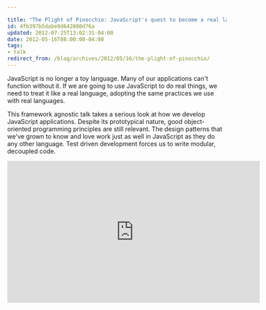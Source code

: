 ```yaml
---

title: "The Plight of Pinocchio: JavaScript's quest to become a real language"
id: 4fb397b5dabe9d642800d76a
updated: 2012-07-25T13:02:31-04:00
date: 2012-05-16T08:00:00-04:00
tags:
- talk
redirect_from: /blog/archives/2012/05/16/the-plight-of-pinocchio/
---
```


JavaScript is no longer a toy language. Many of our applications can't function without it. If we are going to use JavaScript to do real things, we need to treat it like a real language, adopting the same practices we use with real languages.

This framework agnostic talk takes a serious look at how we develop JavaScript applications. Despite its prototypical nature, good object-oriented programming principles are still relevant. The design patterns that we've grown to know and love work just as well in JavaScript as they do any other language. Test driven development forces us to write modular, decoupled code.

<iframe src="http://player.vimeo.com/video/45709623" width="580" height="326" frameborder="0" webkitAllowFullScreen mozallowfullscreen allowFullScreen>
</iframe>
<script async class="speakerdeck-embed" data-id="4fa986b3a117fc00220012ed" data-ratio="1.3333333333333333" src="//speakerdeck.com/assets/embed.js">
</script>
